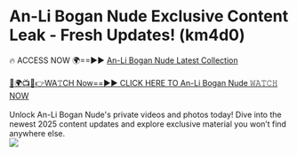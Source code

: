 # An-Li Bogan Nude Exclusive Content Leak - Fresh Updates! (km4d0)

🔥 ACCESS NOW 🌍==►► <a href="https://tinyurl.com/yc657z5k" rel="nofollow">An-Li Bogan Nude Latest Collection</a>
<br><br>
[🔴🌍📺📱👉WA𝚃CH Now==►► CLICK HERE TO An-Li Bogan Nude 𝚆𝙰𝚃𝙲𝙷 NOW](https://tinyurl.com/yc657z5k)
<br><br>
Unlock An-Li Bogan Nude's private videos and photos today! Dive into the newest 2025 content updates and explore exclusive material you won’t find anywhere else.
<br>
<a href="https://tinyurl.com/yc657z5k" rel="nofollow" data-target="animated-image.originalLink"><img src="https://camo.githubusercontent.com/8a4f000d20f83aca3bf7ec5f350d767afa0574a8a352519fd8cfa583a6f93a33/68747470733a2f2f692e696d6775722e636f6d2f644a486b345a712e676966" data-canonical-src="https://i.imgur.com/dJHk4Zq.gif" style="max-width: 100%; display: inline-block;" data-target="animated-image.originalImage"></a>
<br>
